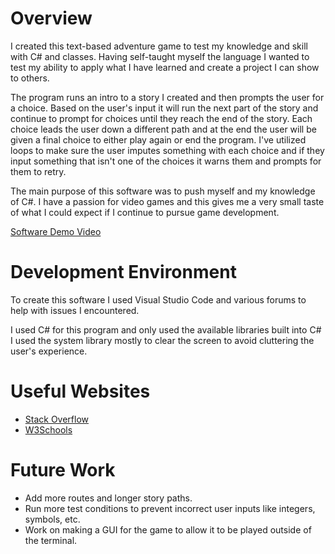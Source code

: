 # Overview

I created this text-based adventure game to test my knowledge and skill with C# and classes. Having self-taught myself the language I wanted to test my ability to apply what I have learned and create a project I can show to others.

The program runs an intro to a story I created and then prompts the user for a choice. Based on the user's input it will run the next part of the story and continue to prompt for choices until they reach the end of the story. Each choice leads the user down a different path and at the end the user will be given a final choice to either play again or end the program. I've utilized loops to make sure the user imputes something with each choice and if they input something that isn't one of the choices it warns them and prompts for them to retry.

The main purpose of this software was to push myself and my knowledge of C#. I have a passion for video games and this gives me a very small taste of what I could expect if I continue to pursue game development.

[Software Demo Video](https://youtu.be/52GD09Wu9cw)

# Development Environment

To create this software I used Visual Studio Code and various forums to help with issues I encountered.

I used C# for this program and only used the available libraries built into C# I used the system library mostly to clear the screen to avoid cluttering the user's experience.

# Useful Websites

- [Stack Overflow](https://stackoverflow.com/)
- [W3Schools](https://www.w3schools.com/)

# Future Work

- Add more routes and longer story paths.
- Run more test conditions to prevent incorrect user inputs like integers, symbols, etc.
- Work on making a GUI for the game to allow it to be played outside of the terminal.
